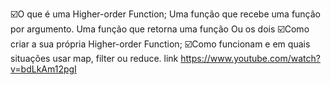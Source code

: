 ☑️O que é uma Higher-order Function;
Uma função que recebe uma função por argumento.
Uma função que retorna uma função
Ou os dois
☑️Como criar a sua própria Higher-order Function;
☑️Como funcionam e em quais situações usar map, filter ou reduce.
link https://www.youtube.com/watch?v=bdLkAm12pgI
